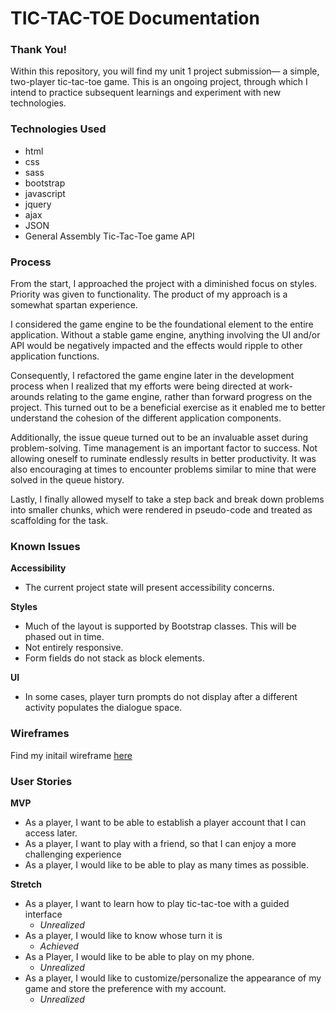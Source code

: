 # TIC-TAC-TOE Documentation

### Thank You!

Within this repository, you will find my unit 1 project submission&mdash;
a simple, two-player tic-tac-toe game. This is an ongoing project, through which
I intend to practice subsequent learnings and experiment with new technologies.

### Technologies Used

- html
- css
- sass
- bootstrap
- javascript
- jquery
- ajax
- JSON
- General Assembly Tic-Tac-Toe game API

### Process

From the start, I approached the project with a diminished focus on styles.
Priority was given to functionality. The product of my approach is a somewhat
spartan experience.

I considered the game engine to be the foundational element to the entire
application. Without a stable game engine, anything involving the UI and/or
API would be negatively impacted and the effects would ripple to other
application functions.

Consequently, I refactored the game engine later in the development process
when I realized that my efforts were being directed at work-arounds
relating to the game engine, rather than forward progress on the
project. This turned out to be a beneficial exercise as it enabled me to better
understand the cohesion of the different application components.

Additionally, the issue queue turned out to be an invaluable asset during
problem-solving. Time management is an important factor to success. Not
allowing oneself to ruminate endlessly results in better productivity. It was
also encouraging at times to encounter problems similar to mine that were solved
in the queue history.

Lastly, I finally allowed myself to take a step back and break down problems
into smaller chunks, which were rendered in pseudo-code and treated as
scaffolding for the task.

### Known Issues

**Accessibility**
  - The current project state will present accessibility concerns.

**Styles**
  - Much of the layout is supported by Bootstrap classes. This will be phased out
    in time.
  - Not entirely responsive.
  - Form fields do not stack as block elements.

**UI**
  - In some cases, player turn prompts do not display after a different activity
    populates the dialogue space.

### Wireframes

Find my initail wireframe [here](https://imgur.com/a/JxURhle)

### User Stories

**MVP**
  - As a player, I want to be able to establish a player account that I can
    access later.
  - As a player, I want to play with a friend, so that I can enjoy a more
    challenging experience
  - As a player, I would like to be able to play as many times as possible.

**Stretch**
  - As a player, I want to learn how to play tic-tac-toe with a guided interface
    - *Unrealized*
  - As a player, I would like to know whose turn it is
    - *Achieved*
  - As a Player, I would like to be able to play on my phone.
    - *Unrealized*
  - As a player, I would like to customize/personalize the appearance of my
    game and store the preference with my account.
    - *Unrealized*
